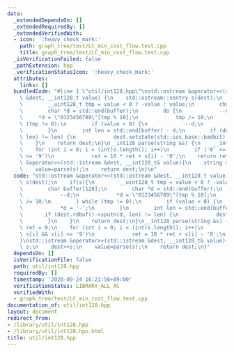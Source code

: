 ```yaml
---
data:
  _extendedDependsOn: []
  _extendedRequiredBy: []
  _extendedVerifiedWith:
  - icon: ':heavy_check_mark:'
    path: graph_tree/test/LC_min_cost_flow.test.cpp
    title: graph_tree/test/LC_min_cost_flow.test.cpp
  _isVerificationFailed: false
  _pathExtension: hpp
  _verificationStatusIcon: ':heavy_check_mark:'
  attributes:
    links: []
  bundledCode: "#line 1 \"util/int128.hpp\"\nstd::ostream &operator<<(std::ostream\
    \ &dest, __int128_t value) {\n    std::ostream::sentry s(dest);\n    if(s){\n\
    \        __uint128_t tmp = value < 0 ? -value : value;\n        char buffer[128];\n\
    \        char *d = std::end(buffer);\n        do {\n            --d;\n       \
    \     *d = \"0123456789\"[tmp % 10];\n            tmp /= 10;\n        } while\
    \ (tmp != 0);\n        if (value < 0) {\n            --d;\n            *d = '-';\n\
    \        }\n        int len = std::end(buffer) - d;\n        if (dest.rdbuf()->sputn(d,\
    \ len) != len) {\n            dest.setstate(std::ios_base::badbit);\n        }\n\
    \    }\n    return dest;\n}\n__int128 parse(string &s) {\n    __int128 ret = 0;\n\
    \    for (int i = 0; i < (int)s.length(); i++)\n        if ('0' <= s[i] && s[i]\
    \ <= '9')\n            ret = 10 * ret + s[i] - '0';\n    return ret;\n}\nstd::istream\
    \ &operator>>(std::istream &dest, __int128_t& value){\n    string s;\n    dest>>s;\n\
    \    value=parse(s);\n    return dest;\n}\n"
  code: "std::ostream &operator<<(std::ostream &dest, __int128_t value) {\n    std::ostream::sentry\
    \ s(dest);\n    if(s){\n        __uint128_t tmp = value < 0 ? -value : value;\n\
    \        char buffer[128];\n        char *d = std::end(buffer);\n        do {\n\
    \            --d;\n            *d = \"0123456789\"[tmp % 10];\n            tmp\
    \ /= 10;\n        } while (tmp != 0);\n        if (value < 0) {\n            --d;\n\
    \            *d = '-';\n        }\n        int len = std::end(buffer) - d;\n \
    \       if (dest.rdbuf()->sputn(d, len) != len) {\n            dest.setstate(std::ios_base::badbit);\n\
    \        }\n    }\n    return dest;\n}\n__int128 parse(string &s) {\n    __int128\
    \ ret = 0;\n    for (int i = 0; i < (int)s.length(); i++)\n        if ('0' <=\
    \ s[i] && s[i] <= '9')\n            ret = 10 * ret + s[i] - '0';\n    return ret;\n\
    }\nstd::istream &operator>>(std::istream &dest, __int128_t& value){\n    string\
    \ s;\n    dest>>s;\n    value=parse(s);\n    return dest;\n}"
  dependsOn: []
  isVerificationFile: false
  path: util/int128.hpp
  requiredBy: []
  timestamp: '2020-09-24 16:21:56+09:00'
  verificationStatus: LIBRARY_ALL_AC
  verifiedWith:
  - graph_tree/test/LC_min_cost_flow.test.cpp
documentation_of: util/int128.hpp
layout: document
redirect_from:
- /library/util/int128.hpp
- /library/util/int128.hpp.html
title: util/int128.hpp
---
```

